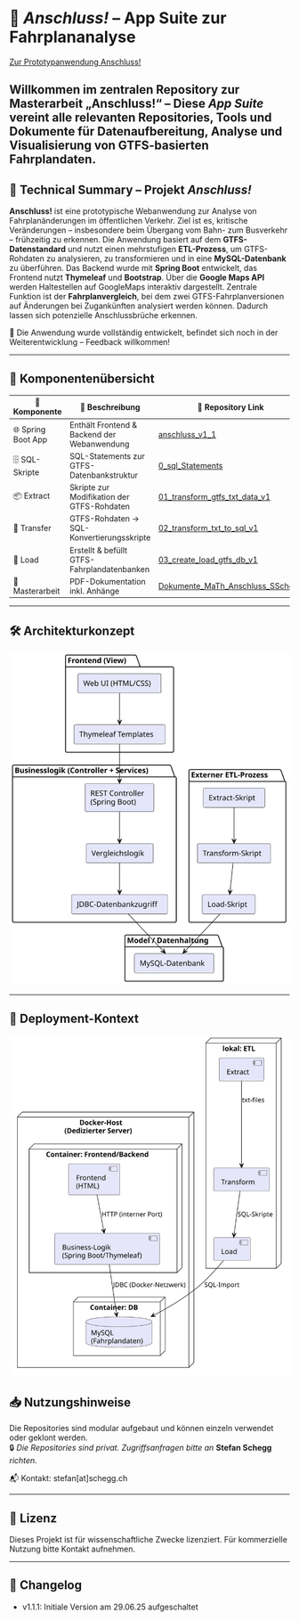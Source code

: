 # 🚉 *Anschluss!* – App Suite zur Fahrplananalyse
[Zur Prototypanwendung Anschluss!](https://anschluss.babelbuild.ch)

Willkommen im zentralen Repository zur Masterarbeit **„Anschluss!“** – Diese *App Suite* vereint alle relevanten Repositories, Tools und Dokumente für Datenaufbereitung, Analyse und Visualisierung von GTFS-basierten Fahrplandaten.
---

## 🔧 Technical Summary – Projekt *Anschluss!*

**Anschluss!** ist eine prototypische Webanwendung zur Analyse von Fahrplanänderungen im öffentlichen Verkehr. Ziel ist es, kritische Veränderungen – insbesondere beim Übergang vom Bahn- zum Busverkehr – frühzeitig zu erkennen.
Die Anwendung basiert auf dem **GTFS-Datenstandard** und nutzt einen mehrstufigen **ETL-Prozess**, um GTFS-Rohdaten zu analysieren, zu transformieren und in eine **MySQL-Datenbank** zu überführen. 
Das Backend wurde mit **Spring Boot** entwickelt, das Frontend nutzt **Thymeleaf** und **Bootstrap**. Über die **Google Maps API** werden Haltestellen auf GoogleMaps interaktiv dargestellt. 
Zentrale Funktion ist der **Fahrplanvergleich**, bei dem zwei GTFS-Fahrplanversionen auf Änderungen bei Zugankünften analysiert werden können. Dadurch lassen sich potenzielle Anschlussbrüche erkennen.

🚀 Die Anwendung wurde vollständig entwickelt, befindet sich noch in der Weiterentwicklung – Feedback willkommen!

---

## 🔗 Komponentenübersicht

| 🧩 Komponente         | 📄 Beschreibung                                                  | 🔗 Repository Link                                                                 |
|----------------------|------------------------------------------------------------------|------------------------------------------------------------------------------------|
| 🌐 Spring Boot App    | Enthält Frontend & Backend der Webanwendung                     | [anschluss_v1_1](https://github.com/schegste/anschluss_v1_1)                      |
| 🗄 SQL-Skripte         | SQL-Statements zur GTFS-Datenbankstruktur                       | [0_sql_Statements](https://github.com/schegste/0_sql_Statements)                  |
| 📦 Extract            | Skripte zur Modifikation der GTFS-Rohdaten                      | [01_transform_gtfs_txt_data_v1](https://github.com/schegste/01_transform_gtfs_txt_data_v1) |
| 🔁 Transfer           | GTFS-Rohdaten → SQL-Konvertierungsskripte                           | [02_transform_txt_to_sql_v1](https://github.com/schegste/02_transform_txt_to_sql_v1) |
| 🧰 Load               | Erstellt & befüllt GTFS-Fahrplandatenbanken                           | [03_create_load_gtfs_db_v1](https://github.com/schegste/03_create_load_gtfs_db_v1) |
| 📘 Masterarbeit        | PDF-Dokumentation inkl. Anhänge                                 | [Dokumente_MaTh_Anschluss_SSchegg](https://github.com/schegste/Dokumente_MaTh_Anschluss_SSchegg) |

---

## 🛠 Architekturkonzept

![Architekturkonzept](docs/Architekturkonzept.svg)

---

## 🔧 Deployment-Kontext

![Deployment-Kontext](docs/DeploymentKontext.svg)

## 📥 Nutzungshinweise

Die Repositories sind modular aufgebaut und können einzeln verwendet oder geklont werden.  
🔒 *Die Repositories sind privat. Zugriffsanfragen bitte an* **Stefan Schegg** *richten.*

📬 Kontakt: stefan[at]schegg.ch

---

## 📜 Lizenz
Dieses Projekt ist für wissenschaftliche Zwecke lizenziert. Für kommerzielle Nutzung bitte Kontakt aufnehmen.

---

## 🧾 Changelog
- v1.1.1: Initiale Version am 29.06.25 aufgeschaltet
